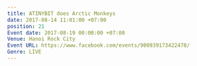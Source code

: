 ```yaml
---
title: ATINYBIT does Arctic Monkeys
date: 2017-08-14 11:01:00 +07:00
position: 21
Event date: 2017-08-19 00:00:00 +07:00
Venue: Hanoi Rock City
Event URL: https://www.facebook.com/events/900939173422478/
Genre: LIVE
---
```


